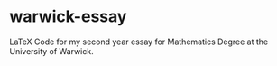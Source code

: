 # warwick-essay
LaTeX Code for my second year essay for Mathematics Degree at the University of Warwick.
